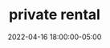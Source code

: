 ---
date: 2022-04-16 18:00:00-05:00
dates: 6:00 p.m. on April 16 2022
draft: false
durationMinutes: 120
title: private rental
---